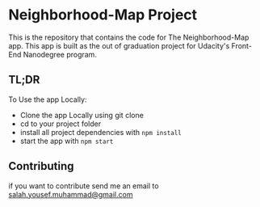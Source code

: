 # Neighborhood-Map Project

This is the repository that contains the code for The Neighborhood-Map app.
This app is built as the out of graduation project for Udacity's Front-End Nanodegree program.

## TL;DR

To Use the app Locally:

* Clone the app Locally using git clone
* cd to your project folder 
* install all project dependencies with `npm install`
* start the app with `npm start`



## Contributing
if you want to contribute send me an email to salah.yousef.muhammad@gmail.com